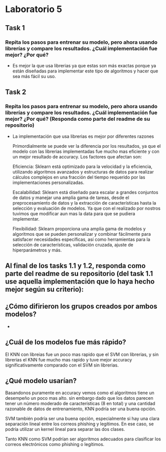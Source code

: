 # Laboratorio 5

## Task 1

### Repita los pasos para entrenar su modelo, pero ahora usando librerías y compare los resultados. ¿Cuál implementación fue mejor? ¿Por qué?

- Es mejor la que usa librerias ya que estas son más exactas porque ya están diseñadas para implementar este tipo de algoritmos y hacer que sea más fácil su uso.


## Task 2

### Repita los pasos para entrenar su modelo, pero ahora usando librerías y compare los resultados. ¿Cuál implementación fue mejor? ¿Por qué? (Responda como parte del readme de su repositorio)

- La implementación que usa librerias es mejor por diferentes razones

  Primordialmente se puede ver la diferencia por los resultados, ya que el modelo con las librerias implementadas fue mucho mas eficiente y con un mejor resultado de accuracy. Los factores que afectan son:

  Eficiencia: Sklearn está optimizado para la velocidad y la eficiencia, utilizando algoritmos avanzados y estructuras de datos para realizar cálculos complejos en una fracción del tiempo requerido por las implementaciones personalizadas.

  Escalabilidad: Sklearn está diseñado para escalar a grandes conjuntos de datos y manejar una amplia gama de tareas, desde el preprocesamiento de datos y la extracción de características hasta la selección y evaluación de modelos. Ya que con el realizado por nostros tuvimos que modificar aun mas la data para que se pudiera implementar. 

  Flexibilidad: Sklearn proporciona una amplia gama de modelos y algoritmos que se pueden personalizar y combinar fácilmente para satisfacer necesidades específicas, así como herramientas para la selección de características, validación cruzada, ajuste de hiperparámetros y más.

## Al final de los tasks 1.1 y 1.2, responda como parte del readme de su repositorio (del task 1.1 use aquella implementación que lo haya hecho mejor según su criterio):

## ¿Cómo difirieron los grupos creados por ambos modelos?
  - 
## ¿Cuál de los modelos fue más rápido?
   El KNN con libreias fue un poco mas rapido que el SVM con librerias, y sin librerias el KNN fue mucho mas rapido y tuve mejor accuracy significativamente comparado con el SVM sin librerias.
  
## ¿Qué modelo usarían?
  Basandonos puramente en accuracy vemos como el algoritmos tiene un desempeño un poco mas alto. sin embargo dado que los datos parecen tener un número moderado de características (8 en total) y una cantidad razonable de datos de entrenamiento, KNN podría ser una buena opción.

  SVM también podría ser una buena opción, especialmente si hay una clara separación lineal entre los correos phishing y legítimos. En ese caso, se podría utilizar un kernel lineal para separar las dos clases.

  Tanto KNN como SVM podrían ser algoritmos adecuados para clasificar los correos electrónicos como phishing o legítimos.
